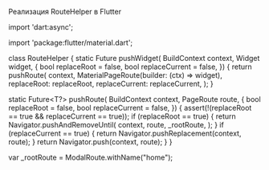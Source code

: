 Реализация RouteHelper в Flutter

import 'dart:async';
 
import 'package:flutter/material.dart';
 
class RouteHelper {
  static Future pushWidget<T>(
    BuildContext context,
    Widget widget, {
    bool replaceRoot = false,
    bool replaceCurrent = false,
  }) {
    return pushRoute(
      context,
      MaterialPageRoute(builder: (ctx) => widget),
      replaceRoot: replaceRoot,
      replaceCurrent: replaceCurrent,
    );
  }
 
  static Future<T?> pushRoute<T>(
    BuildContext context,
    PageRoute<T> route, {
    bool replaceRoot = false,
    bool replaceCurrent = false,
  }) {
    assert(!(replaceRoot == true && replaceCurrent == true));
    if (replaceRoot == true) {
      return Navigator.pushAndRemoveUntil(
        context,
        route,
        _rootRoute,
      );
    }
    if (replaceCurrent == true) {
      return Navigator.pushReplacement(context, route);
    }
    return Navigator.push(context, route);
  }
}


var _rootRoute = ModalRoute.withName("home");

